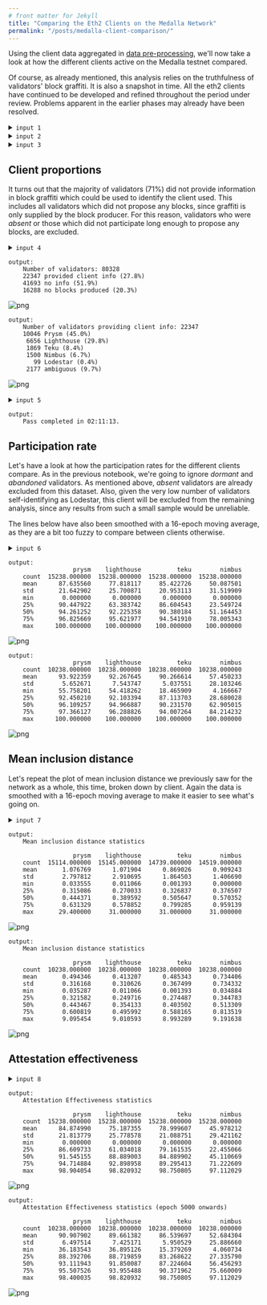 ```yaml
---
# front matter for Jekyll
title: "Comparing the Eth2 Clients on the Medalla Network"
permalink: "/posts/medalla-client-comparison/"
---
```

Using the client data aggregated in [data pre-processing](/posts/medalla-data-prep), we'll now take a look at how the different clients active on the Medalla testnet compared.

Of course, as already mentioned, this analysis relies on the truthfulness of validators' block graffiti. It is also a snapshot in time. All the eth2 clients have continued to be developed and refined throughout the period under review. Problems apparent in the earlier phases may already have been resolved.

<details><summary><code>input 1</code></summary>

```python
# imports
import math
import time

import psycopg2
import matplotlib.pyplot as plt
import pandas as pd
from IPython.display import display, clear_output
```

</details>

<details><summary><code>input 2</code></summary>

```python
# open/restart connection to chaind database
try:
    cursor.close()
    connection.close()
except:
    pass

connection = psycopg2.connect(user="chain", host="127.0.0.1", database="chain", password="medalla")
cursor = connection.cursor()
```

</details>

<details><summary><code>input 3</code></summary>

```python
# get info about dataset and validators

cursor.execute("SELECT MAX(f_slot) FROM t_blocks")
latest_slot = cursor.fetchone()[0]
n_slots = latest_slot + 1
n_epochs = (n_slots - (n_slots % 32)) // 32

cursor.execute("SELECT f_activation_eligibility_epoch, f_activation_epoch, f_exit_epoch, f_slashed, "
               "f_first_attested_epoch, f_latest_attested_epoch, f_client, f_proposed_count "
               "FROM t_validators ORDER BY f_index")
result = cursor.fetchall()
validators = [{"activation_eligibility_epoch": r[0],
               "activation_epoch"            : r[1],
               "exit_epoch"                  : r[2],
               "slashed"                     : r[3],
               "first_attestation"           : r[4],
               "latest_attestation"          : r[5],
               "client"                      : r[6],
               "proposed_count"              : r[7]} for r in result]
```

</details>

## Client proportions
It turns out that the majority of validators (71%) did not provide information in block graffiti which could be used to identify the client used. This includes all validators which did not propose any blocks, since graffiti is only supplied by the block producer. For this reason, validators who were *absent* or those which did not participate long enough to propose any blocks, are excluded.

<details><summary><code>input 4</code></summary>

```python
# determine validator clients from block graffiti

cursor.execute(f"SELECT f_proposer_index, f_graffiti FROM t_blocks WHERE f_canonical = true")
proposers = cursor.fetchall()

for _, validator in validators.items():
    validator["client"] = ""
    validator["producer"] = False

for proposer in proposers:
    validator = validators[proposer[0]]
    validator["producer"] = True
    graffiti = proposer[1].tobytes().decode(errors='ignore').lower()
    
    if validator["client"] == "ambiguous":
        continue
    
    pr_flag = 1 if (graffiti[:4] == "poap" and graffiti[-1] == "a") or graffiti.find("prysm") != -1 else 0
    li_flag = 1 if (graffiti[:4] == "poap" and graffiti[-1] == "b") or graffiti.find("lighthouse") != -1 else 0
    te_flag = 1 if (graffiti[:4] == "poap" and graffiti[-1] == "c") or graffiti.find("teku") != -1 else 0
    ni_flag = 1 if (graffiti[:4] == "poap" and graffiti[-1] == "d") or graffiti.find("nimbus") != -1 else 0
    lo_flag = 1 if (graffiti[:4] == "poap" and graffiti[-1] == "e") or graffiti.find("lodestar") != -1 else 0
    n_flags = pr_flag + li_flag + te_flag + ni_flag + lo_flag
    
    if n_flags > 1:
        validator["client"] = "ambiguous"
    elif pr_flag:
        validator["client"] = "prysm" if validator["client"] in ["", "prysm"] else "ambiguous"
    elif li_flag:
        validator["client"] = "lighthouse" if validator["client"] in ["", "lighthouse"] else "ambiguous"
    elif te_flag:
        validator["client"] = "teku" if validator["client"] in ["", "teku"] else "ambiguous"
    elif ni_flag:
        validator["client"] = "nimbus" if validator["client"] in ["", "nimbus"] else "ambiguous"
    elif lo_flag:
        validator["client"] = "lodestar" if validator["client"] in ["", "lodestar"] else "ambiguous"

pr_count = li_count = te_count = ni_count = lo_count = amb_count = 0
for _, validator in validators.items():
    if validator["client"] == "prysm":
        pr_count += 1
    elif validator["client"] == "lighthouse":
        li_count += 1
    elif validator["client"] == "teku":
        te_count += 1
    elif validator["client"] == "nimbus":
        ni_count += 1
    elif validator["client"] == "lodestar":
        lo_count += 1
    elif validator["client"] == "ambiguous":
        amb_count += 1

no_blocks_count = sum(not v["producer"] for _, v in validators.items())
no_info_count = sum(v["client"] == "" for _, v in validators.items()) - no_blocks_count
client_info_count = len(validators) - no_blocks_count - no_info_count

print(f"Number of validators: {len(validators)}")
print(f"{client_info_count:5} provided client info ({100*client_info_count/len(validators):.1f}%)")
print(f"{no_info_count:5} no info ({100*no_info_count/len(validators):.1f}%)")
print(f"{no_blocks_count:5} no blocks produced ({100*no_blocks_count/len(validators):.1f}%)")

labels = ['Client info provided', 'Client info not provided', 'No blocks produced']
counts = [client_info_count, no_info_count, no_blocks_count]
fig0, ax0 = plt.subplots(figsize=(12,8))
ax0.pie(counts, labels=labels, autopct=lambda p: f"{p:.1f}%  ({p * sum(counts)/100:,.0f})")
ax0.axis('equal')  # Equal aspect ratio ensures that pie is drawn as a circle.
plt.title('Proportions of validators which included client info in block graffiti')
plt.show()

print(f"Number of validators providing client info: {client_info_count}")
print(f"{pr_count:5} Prysm ({     100*pr_count  / client_info_count:.1f}%)")
print(f"{li_count:5} Lighthouse ({100*li_count  / client_info_count:.1f}%)")
print(f"{te_count:5} Teku ({      100*te_count  / client_info_count:.1f}%)")
print(f"{ni_count:5} Nimbus ({    100*ni_count  / client_info_count:.1f}%)")
print(f"{lo_count:5} Lodestar ({  100*lo_count  / client_info_count:.1f}%)")
print(f"{amb_count:5} ambiguous ({100*amb_count / client_info_count:.1f}%)")

labels = ['Prysm', 'Lighthouse', 'Teku', 'Nimbus', 'Lodestar', 'ambiguous']
counts = [pr_count, li_count, te_count, ni_count, lo_count, amb_count]
fig1, ax1 = plt.subplots(figsize=(12,8))
ax1.pie(counts, labels=labels, autopct=lambda p: f"{p:.1f}%  ({p * sum(counts)/100:,.0f})")
ax1.axis('equal')
plt.title('Validator client share (where available from block graffiti)')
plt.show()
```

</details>

```
output:
    Number of validators: 80328
    22347 provided client info (27.8%)
    41693 no info (51.9%)
    16288 no blocks produced (20.3%)
```

![png](/assets/images/medalla-4-client-comparison_files/medalla-4-client-comparison_6_1.png)

```
output:
    Number of validators providing client info: 22347
    10046 Prysm (45.0%)
     6656 Lighthouse (29.8%)
     1869 Teku (8.4%)
     1500 Nimbus (6.7%)
       99 Lodestar (0.4%)
     2177 ambiguous (9.7%)
```

![png](/assets/images/medalla-4-client-comparison_files/medalla-4-client-comparison_6_3.png)

<details><summary><code>input 5</code></summary>

```python
# calculate participation rates, mean inclusion distance and attestation effectiveness for each client
# if the attestation is missed and the validator has not yet done any attestations, it is considered dormant
# if the attestation is missed and there are no future attestations, it is considered abandoned

start_time = time.time()

empty = [0] * n_epochs
clients = ["prysm", "lighthouse", "teku", "nimbus"]
success_count   = {client:empty.copy() for client in clients}
absent_count    = {client:empty.copy() for client in clients}
dormant_count   = {client:empty.copy() for client in clients}
abandoned_count = {client:empty.copy() for client in clients}
missed_count    = {client:empty.copy() for client in clients}
sum_distance    = {client:empty.copy() for client in clients}
sum_ae          = {client:empty.copy() for client in clients}

for slot in range(latest_slot+1):
    validator_scores, validator_ae = attestation_performance(cursor, slot)
    epoch = slot // 32
    for validator_index in validator_scores:
        client = validators[validator_index]["client"]
        if client not in clients:
            continue
        if validator_scores[validator_index] != -1:
            success_count[client][epoch]   += 1
            sum_distance[client][epoch]    += validator_scores[validator_index]
            sum_ae[client][epoch]          += validator_ae[validator_index]
        elif validators[validator_index]["latest_attestation"] == -1:
            absent_count[client][epoch]    += 1
        elif slot < validators[validator_index]["first_attestation"]:
            dormant_count[client][epoch]   += 1
        elif slot > validators[validator_index]["latest_attestation"]:
            abandoned_count[client][epoch] += 1
        else:
            missed_count[client][epoch]    += 1

    seconds = time.time() - start_time
    elapsed = time.strftime("%H:%M:%S",time.gmtime(seconds))
    left = time.strftime("%H:%M:%S",time.gmtime(seconds * ((latest_slot+1) / (slot+1)-1)))
    percentage = 100*(slot+1)/(latest_slot+1)
    print(f"Epoch {epoch} of {latest_slot//32} ({percentage:.2f}%). "
          f"{elapsed} elapsed. {left} left.", end='\r')

mean_inclusion_distance = {}
attestation_effectiveness = {}
for client in clients:
    mean_inclusion_distance[client] = [sum_distance[client][e] / success_count[client][e] 
                                       if success_count[client][e] > 0 else None for e in range(n_epochs)]
    attestation_effectiveness[client] = [100 * sum_ae[client][e] / 
                                                          (success_count[client][e] + missed_count[client][e])
                                        for e in range(n_epochs)]
    
print(f"Pass completed in {elapsed}." + ' ' * 50)
```

</details>

```
output:
    Pass completed in 02:11:13.                                                  
```

## Participation rate
Let's have a look at how the participation rates for the different clients compare. As in the previous notebook, we're going to ignore *dormant* and *abandoned* validators. As mentioned above, *absent* validators are already excluded from this dataset. Also, given the very low number of validators self-identifying as Lodestar, this client will be excluded from the remaining analysis, since any results from such a small sample would be unreliable.

The lines below have also been smoothed with a 16-epoch moving average, as they are a bit too fuzzy to compare between clients otherwise.

<details><summary><code>input 6</code></summary>

```python
# calculate/describe/plot participation rates by client
participation_rate = {}
for client in clients:
    participation_rate[client] = [100* success_count[client][e] /
                                  (success_count[client][e] + missed_count[client][e]) for e in range(n_epochs)]

participation_rate_df = pd.DataFrame(participation_rate)

print(participation_rate_df.describe())

# plot the participation rate
fig=plt.figure(figsize=(12,8))
plt.plot(participation_rate_df['prysm'].rolling(16).mean(), label='Prysm')
plt.plot(participation_rate_df['lighthouse'].rolling(16).mean(), label='Lighthouse')
plt.plot(participation_rate_df['teku'].rolling(16).mean(), label='Teku')
plt.plot(participation_rate_df['nimbus'].rolling(16).mean(), label='Nimbus')
plt.legend(loc='right')
plt.margins(0,0)
plt.title('Participation rate by client (16-epoch moving average)')
plt.xlabel('epoch')
plt.ylabel('Participation rate (%)')
plt.show()

# stats for epoch 5000 onwards
print(participation_rate_df.iloc[5000:].describe())

# plot the participation rate for epoch 5000 onwards
fig=plt.figure(figsize=(12,8))
plt.plot(participation_rate_df['prysm'].iloc[5000:].rolling(16).mean(), label='Prysm')
plt.plot(participation_rate_df['lighthouse'].iloc[5000:].rolling(16).mean(), label='Lighthouse')
plt.plot(participation_rate_df['teku'].iloc[5000:].rolling(16).mean(), label='Teku')
plt.plot(participation_rate_df['nimbus'].iloc[5000:].rolling(16).mean(), label='Nimbus')
plt.legend(loc='right')
plt.margins(0,0)
plt.title('Participation rate by client (16-epoch moving average — epoch 5000 onwards)')
plt.xlabel('epoch')
plt.ylabel('Participation rate (%)')
plt.show()
```

</details>

```
output:
                  prysm    lighthouse          teku        nimbus
    count  15238.000000  15238.000000  15238.000000  15238.000000
    mean      87.635560     77.818117     85.422726     50.087501
    std       21.642902     25.700871     20.953113     31.519909
    min        0.000000      0.000000      0.000000      0.000000
    25%       90.447922     63.383742     86.604543     23.549724
    50%       94.261252     92.225358     90.380184     51.164453
    75%       96.825669     95.621977     94.541910     78.005343
    max      100.000000    100.000000    100.000000    100.000000
```

![png](/assets/images/medalla-4-client-comparison_files/medalla-4-client-comparison_9_1.png)

```
output:
                  prysm    lighthouse          teku        nimbus
    count  10238.000000  10238.000000  10238.000000  10238.000000
    mean      93.922359     92.267645     90.266614     57.450233
    std        5.652671      7.543747      5.037551     28.103246
    min       55.758201     54.418262     18.465909      4.166667
    25%       92.450210     92.103394     87.113703     28.680028
    50%       96.109257     94.966887     90.231570     62.905015
    75%       97.366127     96.288826     94.007264     84.214232
    max      100.000000    100.000000    100.000000    100.000000
```

![png](/assets/images/medalla-4-client-comparison_files/medalla-4-client-comparison_9_3.png)

## Mean inclusion distance
Let's repeat the plot of mean inclusion distance we previously saw for the network as a whole, this time, broken down by client. Again the data is smoothed with a 16-epoch moving average to make it easier to see what's going on.

<details><summary><code>input 7</code></summary>

```python
# graphs and stats for mean inclusion distance
mid_df = pd.DataFrame.from_dict(mean_inclusion_distance)

print("Mean inclusion distance statistics\n")
print(mid_df.describe(), end='\n\n')

# plot the mean inclusion distance
fig=plt.figure(figsize=(12,8))
plt.plot(mid_df['prysm'].rolling(16).mean(), label='Prysm')
plt.plot(mid_df['lighthouse'].rolling(16).mean(), label='Lighthouse')
plt.plot(mid_df['teku'].rolling(16).mean(), label='Teku')
plt.plot(mid_df['nimbus'].rolling(16).mean(), label='Nimbus')
plt.legend(loc='right')
plt.margins(0,0)
plt.title('Mean inclusion distance of successful attestaions (16-epoch moving average)')
plt.xlabel('epoch')
plt.ylabel('Mean inclusion distance (slots)')
plt.show()

print("Mean inclusion distance statistics\n")
print(mid_df.iloc[5000:].describe(), end='\n\n')

# plot the mean inclusion distance
fig=plt.figure(figsize=(12,8))
plt.plot(mid_df['prysm'].iloc[5000:].rolling(16).mean(), label='Prysm')
plt.plot(mid_df['lighthouse'].iloc[5000:].rolling(16).mean(), label='Lighthouse')
plt.plot(mid_df['teku'].iloc[5000:].rolling(16).mean(), label='Teku')
plt.plot(mid_df['nimbus'].iloc[5000:].rolling(16).mean(), label='Nimbus')
plt.legend(loc='right')
plt.margins(0,0)
plt.title('Mean inclusion distance of successful attestaions (16-epoch moving average — epoch 5000 onwards)')
plt.xlabel('epoch')
plt.ylabel('Mean inclusion distance (slots)')
plt.show()
```

</details>

```
output:
    Mean inclusion distance statistics
    
                  prysm    lighthouse          teku        nimbus
    count  15114.000000  15145.000000  14739.000000  14519.000000
    mean       1.076769      1.071904      0.869026      0.909243
    std        2.797812      2.910695      1.864503      1.406690
    min        0.033555      0.011066      0.001393      0.000000
    25%        0.315086      0.270033      0.326837      0.376507
    50%        0.444371      0.389592      0.505647      0.570352
    75%        0.631329      0.578852      0.799285      0.959139
    max       29.400000     31.000000     31.000000     31.000000

```

![png](/assets/images/medalla-4-client-comparison_files/medalla-4-client-comparison_11_1.png)

```
output:
    Mean inclusion distance statistics
    
                  prysm    lighthouse          teku        nimbus
    count  10238.000000  10238.000000  10238.000000  10238.000000
    mean       0.494346      0.413207      0.485343      0.734406
    std        0.316168      0.310626      0.367499      0.734332
    min        0.035287      0.011066      0.001393      0.034884
    25%        0.321582      0.249716      0.274487      0.344783
    50%        0.443467      0.354133      0.403502      0.513309
    75%        0.600819      0.495992      0.588165      0.813519
    max        9.095454      9.010593      8.993289      9.191638

```

![png](/assets/images/medalla-4-client-comparison_files/medalla-4-client-comparison_11_3.png)

## Attestation effectiveness

<details><summary><code>input 8</code></summary>

```python
# graphs and stats for attestation effectiveness
ae_df = pd.DataFrame.from_dict(attestation_effectiveness)

print("Attestation Effectiveness statistics\n")
print(ae_df.describe(), end='\n\n')

# plot the mean inclusion distance
fig=plt.figure(figsize=(12,8))
plt.plot(ae_df['prysm'].rolling(16).mean(), label='Prysm')
plt.plot(ae_df['lighthouse'].rolling(16).mean(), label='Lighthouse')
plt.plot(ae_df['teku'].rolling(16).mean(), label='Teku')
plt.plot(ae_df['nimbus'].rolling(16).mean(), label='Nimbus')
plt.legend(loc='right')
plt.margins(0,0)
plt.title('Attestation Effectiveness by client (16-epoch moving average)')
plt.xlabel('epoch')
plt.ylabel('Attestation Effectiveness (%)')
plt.show()

print("Attestation Effectiveness statistics (epoch 5000 onwards)\n")
print(ae_df.iloc[5000:].describe(), end='\n\n')

# plot the mean inclusion distance
fig=plt.figure(figsize=(12,8))
plt.plot(ae_df['prysm'].iloc[5000:].rolling(16).mean(), label='Prysm')
plt.plot(ae_df['lighthouse'].iloc[5000:].rolling(16).mean(), label='Lighthouse')
plt.plot(ae_df['teku'].iloc[5000:].rolling(16).mean(), label='Teku')
plt.plot(ae_df['nimbus'].iloc[5000:].rolling(16).mean(), label='Nimbus')
plt.legend(loc='right')
plt.margins(0,0)
plt.title('Attestation Effectiveness by client (16-epoch moving average — epoch 5000 onwards)')
plt.xlabel('epoch')
plt.ylabel('Attestation Effectiveness (%)')
plt.show()
```

</details>

```
output:
    Attestation Effectiveness statistics
    
                  prysm    lighthouse          teku        nimbus
    count  15238.000000  15238.000000  15238.000000  15238.000000
    mean      84.874990     75.187355     78.999607     45.978212
    std       21.813779     25.778578     21.088751     29.421162
    min        0.000000      0.000000      0.000000      0.000000
    25%       86.609733     61.034018     79.161535     22.455066
    50%       91.545155     88.889003     84.889902     45.110669
    75%       94.714884     92.898958     89.295413     71.222609
    max       98.904054     98.820932     98.750805     97.112029

```

![png](/assets/images/medalla-4-client-comparison_files/medalla-4-client-comparison_13_1.png)

```
output:
    Attestation Effectiveness statistics (epoch 5000 onwards)
    
                  prysm    lighthouse          teku        nimbus
    count  10238.000000  10238.000000  10238.000000  10238.000000
    mean      90.907902     89.661382     86.539697     52.684304
    std        6.497514      7.425171      5.950529     25.886660
    min       36.183543     36.895126     15.379269      4.060734
    25%       88.392706     88.719859     83.268622     27.335790
    50%       93.111943     91.850087     87.224604     56.456293
    75%       95.507526     93.955488     90.371962     75.660009
    max       98.400035     98.820932     98.750805     97.112029

```

![png](/assets/images/medalla-4-client-comparison_files/medalla-4-client-comparison_13_3.png)
